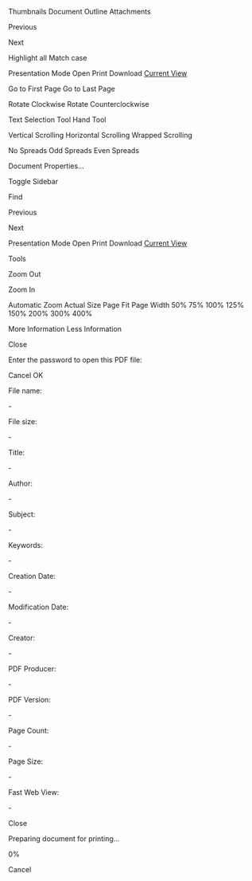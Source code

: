 Thumbnails Document Outline Attachments

Previous

Next

 Highlight all  Match case

Presentation Mode Open Print Download [Current View](# "Current view (copy or open in new window)")

Go to First Page Go to Last Page

Rotate Clockwise Rotate Counterclockwise

Text Selection Tool Hand Tool

Vertical Scrolling Horizontal Scrolling Wrapped Scrolling

No Spreads Odd Spreads Even Spreads

Document Properties…

Toggle Sidebar

Find

Previous

Next

Presentation Mode Open Print Download [Current View](# "Current view (copy or open in new window)")

Tools

Zoom Out

Zoom In

Automatic Zoom Actual Size Page Fit Page Width 50% 75% 100% 125% 150% 200% 300% 400%

More Information Less Information

Close

Enter the password to open this PDF file:

Cancel OK

File name:

\-

File size:

\-

Title:

\-

Author:

\-

Subject:

\-

Keywords:

\-

Creation Date:

\-

Modification Date:

\-

Creator:

\-

PDF Producer:

\-

PDF Version:

\-

Page Count:

\-

Page Size:

\-

Fast Web View:

\-

Close

Preparing document for printing…

0%

Cancel